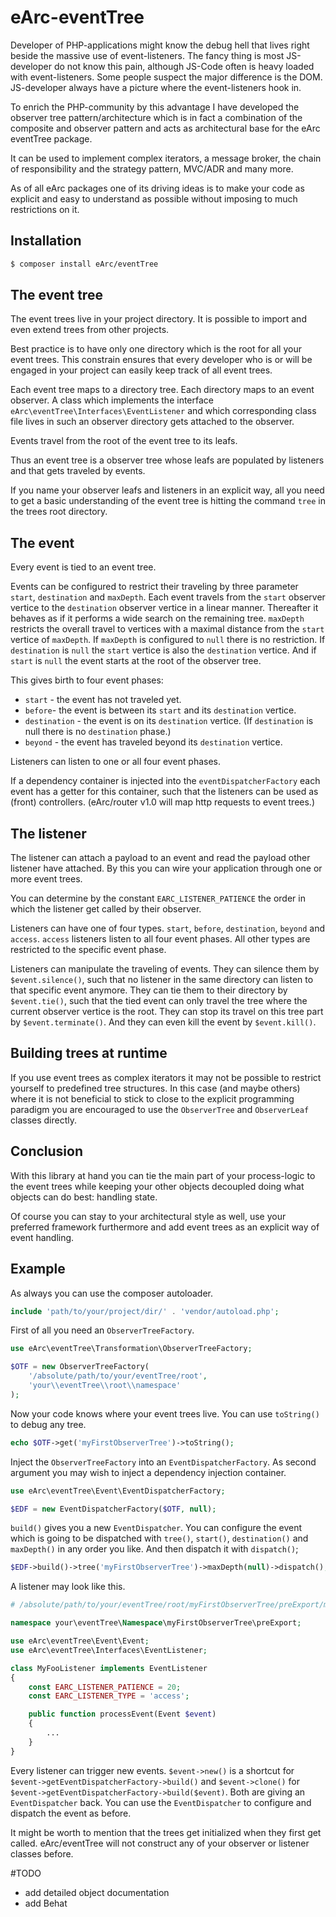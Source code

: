# eArc-eventTree

Developer of PHP-applications might know the debug hell that lives right beside
the massive use of event-listeners. The fancy thing is most JS-developer do not 
know this pain, although JS-Code often is heavy loaded with event-listeners.
Some people suspect the major difference is the DOM. JS-developer always have a 
picture where the event-listeners hook in.

To enrich the PHP-community by this advantage I have developed the observer tree
pattern/architecture which is in fact a combination of the composite and
observer pattern and acts as architectural base for the eArc eventTree package.

It can be used to implement complex iterators, a message broker, the chain of 
responsibility and the strategy pattern, MVC/ADR and many more.

As of all eArc packages one of its driving ideas is to make your code as
explicit and easy to understand as possible without imposing to much 
restrictions on it.    

## Installation
```bash
$ composer install eArc/eventTree
```

## The event tree

The event trees live in your project directory. It is possible to import and
even extend trees from other projects.  

Best practice is to have only one directory which is the root for all your event
trees. This constrain ensures that every developer who is or will be engaged in 
your project can easily keep track of all event trees.

Each event tree maps to a directory tree. Each directory maps to an event
observer. A class which implements the interface 
`eArc\eventTree\Interfaces\EventListener` and which corresponding class file
lives in such an observer directory gets attached to the observer.  

Events travel from the root of the event tree to its leafs.

Thus an event tree is a observer tree whose leafs are populated by listeners and
that gets traveled by events.

If you name your observer leafs and listeners in an explicit way, all you need 
to get a basic understanding of the event tree is hitting the command `tree` in
the trees root directory.

## The event

Every event is tied to an event tree. 

Events can be configured to restrict their traveling by three parameter `start`, 
`destination` and `maxDepth`. Each event travels from the `start` observer 
vertice to the `destination` observer vertice in a linear manner. Thereafter it 
behaves as if it performs a wide search on the remaining tree. `maxDepth` 
restricts the overall travel to vertices with a maximal distance from the 
`start` vertice of `maxDepth`. If `maxDepth` is configured to `null` there is 
no restriction. If `destination` is `null` the `start` vertice is also the 
`destination` vertice. And if `start` is `null` the event starts at the root of 
the observer tree.

This gives birth to four event phases:
- `start` - the event has not traveled yet.
- `before`- the event is between its `start` and its `destination` vertice.
- `destination` - the event is on its `destination` vertice. (If `destination`
    is null there is no `destination` phase.)
- `beyond` - the event has traveled beyond its `destination` vertice.

Listeners can listen to one or all four event phases.

If a dependency container is injected into the `eventDispatcherFactory` each
event has a getter for this container, such that the listeners can be used as 
(front) controllers. (eArc/router v1.0 will map http requests to event trees.)

## The listener

The listener can attach a payload to an event and read the payload other 
listener have attached. By this you can wire your application through one or 
more event trees.

You can determine by the constant `EARC_LISTENER_PATIENCE` the order in which 
the listener get called by their observer.

Listeners can have one of four types. `start`, `before`, `destination`, `beyond`
and `access`. `access` listeners listen to all four event phases. All other
types are restricted to the specific event phase. 

Listeners can manipulate the traveling of events. They can silence them by
`$event.silence()`, such that no listener in the same directory can
listen to that specific event anymore.  They can tie them to their directory
by `$event.tie()`, such that the tied event can only travel the 
tree where the current observer vertice is the root. They can stop its travel on 
this tree part by `$event.terminate()`. And they can even kill the event by
`$event.kill()`. 

## Building trees at runtime

If you use event trees as complex iterators it may not be possible to restrict
yourself to predefined tree structures. In this case (and maybe others) where it 
is not beneficial to stick to close to the explicit programming paradigm you
are encouraged to use the `ObserverTree` and `ObserverLeaf` classes directly.  

## Conclusion

With this library at hand you can tie the main part of your process-logic to the 
event trees while keeping your other objects decoupled doing what objects can
do best: handling state. 

Of course you can stay to your architectural style as well, use your preferred 
framework furthermore and add event trees as an explicit way of event handling.

## Example

As always you can use the composer autoloader.
```php
include 'path/to/your/project/dir/' . 'vendor/autoload.php';
``` 

First of all you need an `ObserverTreeFactory`.

```php
use eArc\eventTree\Transformation\ObserverTreeFactory;

$OTF = new ObserverTreeFactory(
    '/absolute/path/to/your/eventTree/root', 
    'your\\eventTree\\root\\namespace'
);
```

Now your code knows where your event trees live. You can use `toString()` to 
debug any tree. 

```php
echo $OTF->get('myFirstObserverTree')->toString();
```

Inject the `ObserverTreeFactory` into an `EventDispatcherFactory`. As second 
argument you may wish to inject a dependency injection container.  
 
```php
use eArc\eventTree\Event\EventDispatcherFactory;

$EDF = new EventDispatcherFactory($OTF, null);
```

`build()` gives you a new `EventDispatcher`. You can configure the event which
is going to be dispatched with `tree()`, `start()`, `destination()` and 
`maxDepth()` in any order you like. And then dispatch it with `dispatch()`; 


```php
$EDF->build()->tree('myFirstObserverTree')->maxDepth(null)->dispatch();
```

A listener may look like this.

```php
# /absolute/path/to/your/eventTree/root/myFirstObserverTree/preExport/myFooListener.php

namespace your\eventTree\Namespace\myFirstObserverTree\preExport;

use eArc\eventTree\Event\Event;
use eArc\eventTree\Interfaces\EventListener;

class MyFooListener implements EventListener
{
    const EARC_LISTENER_PATIENCE = 20;
    const EARC_LISTENER_TYPE = 'access';

    public function processEvent(Event $event)
    {
        ...
    }
}
```

Every listener can trigger new events. `$event->new()` is a shortcut for  
`$event->getEventDispatcherFactory->build()` and `$event->clone()` for
`$event->getEventDispatcherFactory->build($event)`. Both are giving an 
`EventDispatcher` back. You can use the `EventDispatcher` to configure and
dispatch the event as before. 

It might be worth to mention that the trees get initialized when they first get
called. eArc/eventTree will not construct any of your observer or listener
classes before.

#TODO
- add detailed object documentation
- add Behat